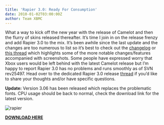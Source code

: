 ```yaml
---
title: 'Rapier 3.0: Ready For Consumption'
date: 2010-01-02T03:00:00Z
author: Team XBMC
---
```

What a way to kick off the new year with the release of Camelot and then the flurry of skins released thereafter. It’s time I join in on the release frenzy and add Rapier 3.0 to the mix. It’s been awhile since the last update and the changes are too numerous to list so it’s best to check out the [changelog](/skins/rapier/2) or [this thread](https://forum.kodi.tv/showthread.php?tid=65889) which highlights some of the more notable changes/features accompanied with screenshots. Some people have expressed worry that Xbox users would be left behind with the latest Camelot release but I’m happy to report Rapier 3.0 has no problems and runs smoothly as of SVN rev25497. Head over to the dedicated Rapier 3.0 release [thread](https://forum.kodi.tv/showthread.php?tid=65895) if you’d like to share your thoughts and/or have specific questions.

 **Update:** Version 3.06 has been released which replaces the problematic fonts. CPU usage should be back to normal, check the download link for the latest version.

 ![rapier](https://dl.dropbox.com/u/179871/XBMC/XBMC%202010-01-01%2016-05-38-26-640x359.png)

 **[DOWNLOAD HERE](/article/rapier-30-ready-consumption)**

 